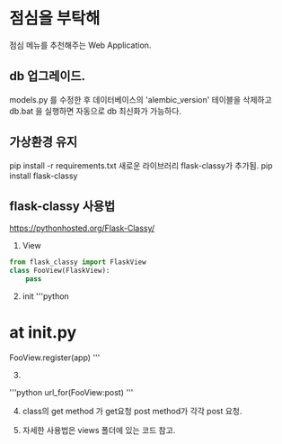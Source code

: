 # 점심을 부탁해
점심 메뉴를 추천해주는 Web Application.

## db 업그레이드.
models.py 를 수정한 후
데이터베이스의 'alembic_version' 테이블을 삭제하고
db.bat 을 실행하면 자동으로 db 최신화가 가능하다.

## 가상환경 유지
pip install -r requirements.txt
새로운 라이브러리 flask-classy가 추가됨.
pip install flask-classy

## flask-classy 사용법
https://pythonhosted.org/Flask-Classy/

1. View

```python  
from flask_classy import FlaskView
class FooView(FlaskView):
    pass
```

2. init
'''python
# at __init__.py
FooView.register(app)
'''

3. 
'''python
url_for(FooView:post)
'''

4. class의 get method 가 get요청 post method가 각각 post 요청.

4. 자세한 사용법은 views 폴더에 있는 코드 참고.

   

